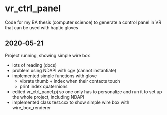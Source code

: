 # vr_ctrl_panel
Code for my BA thesis (computer science) to generate a control panel in VR that can be used with haptic gloves

## 2020-05-21 
Project running, showing simple wire box
- lots of reading (docs)
- problem using NDAPI with cgv (cannot instantiate)
- implemented simple functions with glove
	- vibrate thumb + index when their contacts touch
	- print index quaternions
- edited vr_ctrl_panel.pj so one only has to personalize and run it to set up the whole project, including NDAPI
- implemented class test.cxx to show simple wire box with wire_box_renderer